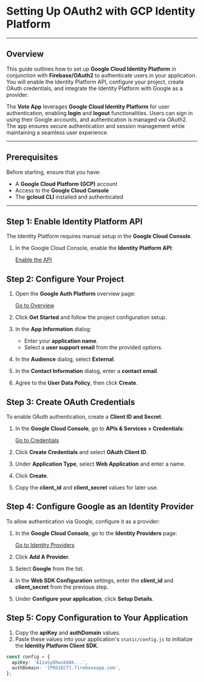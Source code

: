 # Setting Up OAuth2 with GCP Identity Platform

---

## Overview
This guide outlines how to set up **Google Cloud Identity Platform** in conjunction with **Firebase/OAuth2** to authenticate users in your application. You will enable the Identity Platform API, configure your project, create OAuth credentials, and integrate the Identity Platform with Google as a provider.

The **Vote App** leverages **Google Cloud Identity Platform** for user authentication, enabling **login** and **logout** functionalities. Users can sign in using their Google accounts, and authentication is managed via OAuth2. The app ensures secure authentication and session management while maintaining a seamless user experience.

---

## Prerequisites
Before starting, ensure that you have:
- A **Google Cloud Platform (GCP)** account
- Access to the **Google Cloud Console**
- The **gcloud CLI** installed and authenticated

---

## Step 1: Enable Identity Platform API
The Identity Platform requires manual setup in the **Google Cloud Console**.

1. In the Google Cloud Console, enable the **Identity Platform API**:
   
   [Enable the API](https://console.cloud.google.com/apis/library/identitytoolkit.googleapis.com)

## Step 2: Configure Your Project
1. Open the **Google Auth Platform** overview page:
   
   [Go to Overview](https://console.cloud.google.com/security/identity)
   
2. Click **Get Started** and follow the project configuration setup.
3. In the **App Information** dialog:
   - Enter your **application name**.
   - Select a **user support email** from the provided options.
4. In the **Audience** dialog, select **External**.
5. In the **Contact Information** dialog, enter a **contact email**.
6. Agree to the **User Data Policy**, then click **Create**.

## Step 3: Create OAuth Credentials
To enable OAuth authentication, create a **Client ID and Secret**:

1. In the **Google Cloud Console**, go to **APIs & Services > Credentials**:
   
   [Go to Credentials](https://console.cloud.google.com/apis/credentials)
   
2. Click **Create Credentials** and select **OAuth Client ID**.
3. Under **Application Type**, select **Web Application** and enter a name.
4. Click **Create**.
5. Copy the **client_id** and **client_secret** values for later use.

## Step 4: Configure Google as an Identity Provider
To allow authentication via Google, configure it as a provider:

1. In the **Google Cloud Console**, go to the **Identity Providers** page:
   
   [Go to Identity Providers](https://console.cloud.google.com/customer-identity/providers)
   
2. Click **Add A Provider**.
3. Select **Google** from the list.
4. In the **Web SDK Configuration** settings, enter the **client_id** and **client_secret** from the previous step.
5. Under **Configure your application**, click **Setup Details**.

## Step 5: Copy Configuration to Your Application
1. Copy the **apiKey** and **authDomain** values.
2. Paste these values into your application's `static/config.js` to initialize the **Identity Platform Client SDK**.
```typescript
const config = {
  apiKey: 'AIzaSyDhwsk8Ak...',
  authDomain: '[PROJECT].firebaseapp.com',
};
```
